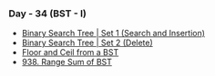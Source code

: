 ### Day - 34 (BST - I)

-   [Binary Search Tree | Set 1 (Search and Insertion)](https://www.geeksforgeeks.org/binary-search-tree-set-1-search-and-insertion/)
-   [Binary Search Tree | Set 2 (Delete)](https://www.geeksforgeeks.org/binary-search-tree-set-2-delete/)
-   [Floor and Ceil from a BST](https://www.geeksforgeeks.org/floor-and-ceil-from-a-bst/)
-   [938. Range Sum of BST](./938_rangeSumOfBST.md)
